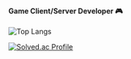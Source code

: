 #### Game Client/Server Developer 🎮 
![Top Langs](https://github-readme-stats.vercel.app/api/top-langs/?username=strurao&layout=compact&theme=default)


[![Solved.ac Profile](http://mazassumnida.wtf/api/v2/generate_badge?boj=strurao)](https://solved.ac/strurao/)

